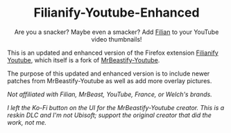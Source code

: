 <div align = center>

# Filianify-Youtube-Enhanced

Are you a snacker? Maybe even a smacker?
Add [Filian](https://twitch.tv/filian) to your YouTube video thumbnails!

</div>

This is an updated and enhanced version of the Firefox extension [Filianify Youtube](https://addons.mozilla.org/en-US/firefox/addon/filianify-youtube/), which itself is a fork of [MrBeastify-Youtube](https://github.com/MagicJinn/MrBeastify-Youtube/).

The purpose of this updated and enhanced version is to include newer patches from MrBeastify-Youtube as well as add more overlay pictures.

*Not affiliated with Filian, MrBeast, YouTube, France, or Welch's brands.*

*I left the Ko-Fi button on the UI for the MrBeastify-Youtube creator. This is a reskin DLC and I'm not Ubisoft; support the original creator that did the work, not me.*

